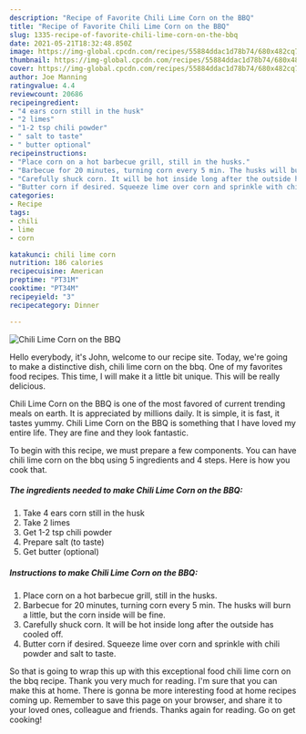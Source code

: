 ```yaml
---
description: "Recipe of Favorite Chili Lime Corn on the BBQ"
title: "Recipe of Favorite Chili Lime Corn on the BBQ"
slug: 1335-recipe-of-favorite-chili-lime-corn-on-the-bbq
date: 2021-05-21T18:32:48.850Z
image: https://img-global.cpcdn.com/recipes/55884ddac1d78b74/680x482cq70/chili-lime-corn-on-the-bbq-recipe-main-photo.jpg
thumbnail: https://img-global.cpcdn.com/recipes/55884ddac1d78b74/680x482cq70/chili-lime-corn-on-the-bbq-recipe-main-photo.jpg
cover: https://img-global.cpcdn.com/recipes/55884ddac1d78b74/680x482cq70/chili-lime-corn-on-the-bbq-recipe-main-photo.jpg
author: Joe Manning
ratingvalue: 4.4
reviewcount: 20686
recipeingredient:
- "4 ears corn still in the husk"
- "2 limes"
- "1-2 tsp chili powder"
- " salt to taste"
- " butter optional"
recipeinstructions:
- "Place corn on a hot barbecue grill, still in the husks."
- "Barbecue for 20 minutes, turning corn every 5 min. The husks will burn a little, but the corn inside will be fine."
- "Carefully shuck corn. It will be hot inside long after the outside has cooled off."
- "Butter corn if desired. Squeeze lime over corn and sprinkle with chili powder and salt to taste."
categories:
- Recipe
tags:
- chili
- lime
- corn

katakunci: chili lime corn 
nutrition: 186 calories
recipecuisine: American
preptime: "PT31M"
cooktime: "PT34M"
recipeyield: "3"
recipecategory: Dinner

---
```



![Chili Lime Corn on the BBQ](https://img-global.cpcdn.com/recipes/55884ddac1d78b74/680x482cq70/chili-lime-corn-on-the-bbq-recipe-main-photo.jpg)

Hello everybody, it's John, welcome to our recipe site. Today, we're going to make a distinctive dish, chili lime corn on the bbq. One of my favorites food recipes. This time, I will make it a little bit unique. This will be really delicious.

Chili Lime Corn on the BBQ is one of the most favored of current trending meals on earth. It is appreciated by millions daily. It is simple, it is fast, it tastes yummy. Chili Lime Corn on the BBQ is something that I have loved my entire life. They are fine and they look fantastic.




To begin with this recipe, we must prepare a few components. You can have chili lime corn on the bbq using 5 ingredients and 4 steps. Here is how you cook that.

<!--inarticleads1-->

##### The ingredients needed to make Chili Lime Corn on the BBQ:

1. Take 4 ears corn still in the husk
1. Take 2 limes
1. Get 1-2 tsp chili powder
1. Prepare  salt (to taste)
1. Get  butter (optional)




<!--inarticleads2-->

##### Instructions to make Chili Lime Corn on the BBQ:

1. Place corn on a hot barbecue grill, still in the husks.
1. Barbecue for 20 minutes, turning corn every 5 min. The husks will burn a little, but the corn inside will be fine.
1. Carefully shuck corn. It will be hot inside long after the outside has cooled off.
1. Butter corn if desired. Squeeze lime over corn and sprinkle with chili powder and salt to taste.




So that is going to wrap this up with this exceptional food chili lime corn on the bbq recipe. Thank you very much for reading. I'm sure that you can make this at home. There is gonna be more interesting food at home recipes coming up. Remember to save this page on your browser, and share it to your loved ones, colleague and friends. Thanks again for reading. Go on get cooking!
